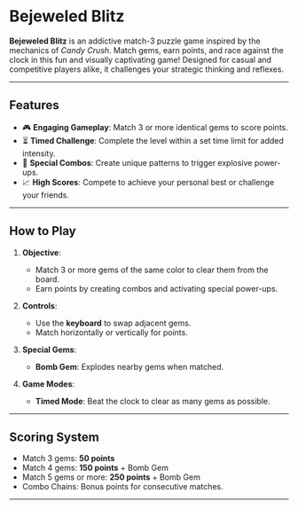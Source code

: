 # **Bejeweled Blitz**

**Bejeweled Blitz** is an addictive match-3 puzzle game inspired by the mechanics of *Candy Crush*. Match gems, earn points, and race against the clock in this fun and visually captivating game! Designed for casual and competitive players alike, it challenges your strategic thinking and reflexes.

---

## **Features**

- 🎮 **Engaging Gameplay**: Match 3 or more identical gems to score points.
- ⏳ **Timed Challenge**: Complete the level within a set time limit for added intensity.
- 💎 **Special Combos**: Create unique patterns to trigger explosive power-ups.
- 📈 **High Scores**: Compete to achieve your personal best or challenge your friends.

---

## **How to Play**

1. **Objective**:
   - Match 3 or more gems of the same color to clear them from the board.
   - Earn points by creating combos and activating special power-ups.

2. **Controls**:
   - Use the **keyboard** to swap adjacent gems.
   - Match horizontally or vertically for points.

3. **Special Gems**:
   - **Bomb Gem**: Explodes nearby gems when matched.

4. **Game Modes**:
   - **Timed Mode**: Beat the clock to clear as many gems as possible.

---

## **Scoring System**

- Match 3 gems: **50 points**
- Match 4 gems: **150 points** + Bomb Gem
- Match 5 gems or more: **250 points** + Bomb Gem
- Combo Chains: Bonus points for consecutive matches.

---